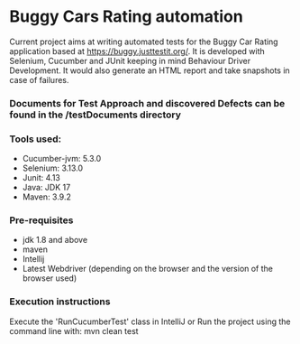 # Buggy Cars Rating automation

Current project aims at writing automated tests for the Buggy Car Rating application based at https://buggy.justtestit.org/.
It is developed with Selenium, Cucumber and JUnit keeping in mind Behaviour Driver Development. It would also generate an HTML report and take snapshots in case of failures.

### Documents for Test Approach and discovered Defects can be found in the /testDocuments directory 

### Tools used:
* Cucumber-jvm: 5.3.0
* Selenium: 3.13.0
* Junit: 4.13
* Java: JDK 17
* Maven: 3.9.2

### Pre-requisites
* jdk 1.8 and above
* maven
* Intellij 
* Latest Webdriver (depending on the browser and the version of the browser used)

### Execution instructions

Execute the 'RunCucumberTest' class in IntelliJ
or Run the project using the command line with: mvn clean test

